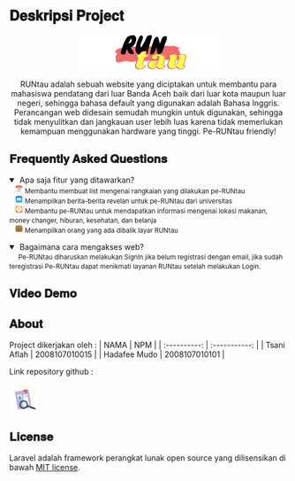 ## <b><big>𝐃𝐞𝐬𝐤𝐫𝐢𝐩𝐬𝐢 𝐏𝐫𝐨𝐣𝐞𝐜𝐭</big></b>
<p align="center"><img width="50%" height="" src="./public/img/Logo.png"/></p>
<p align="center">RUNtau adalah sebuah website yang diciptakan untuk membantu para mahasiswa pendatang dari luar Banda Aceh baik dari luar kota maupun luar negeri, sehingga bahasa default yang digunakan adalah Bahasa Inggris. Perancangan web didesain semudah mungkin untuk digunakan, sehingga tidak menyulitkan dan jangkauan user lebih luas karena tidak memerlukan kemampuan menggunakan hardware yang tinggi. Pe-RUNtau friendly!</p>

<h2>𝐅𝐫𝐞𝐪𝐮𝐞𝐧𝐭𝐥𝐲 𝐀𝐬𝐤𝐞𝐝 𝐐𝐮𝐞𝐬𝐭𝐢𝐨𝐧𝐬</h2>

<details open>

<summary>&nbsp;Apa saja fitur yang ditawarkan?</summary>
<small>
&nbsp;&nbsp;&nbsp;<img width="3%" src="/public/img/rm1.png"> Membantu membuat list mengenai rangkaian yang dilakukan pe-RUNtau </small>
<small><br>
&nbsp;&nbsp;&nbsp;<img width="3%" src="/public/img/rm2.png"> Menampilkan berita-berita revelan untuk pe-RUNtau dari universitas </small></br>
<small>
&nbsp;&nbsp;&nbsp;<img width="3%" src="/public/img/rm3.png"> Membantu pe-RUNtau untuk mendapatkan informasi mengenai lokasi makanan, money changer, hiburan, kesehatan, dan belanja</small></br>

<small>
&nbsp;&nbsp;&nbsp;<img width="3%" src="/public/img/rm4.png"> Menampilkan orang yang ada dibalik layar RUNtau </small>
</details>
<p>

<details open>
<summary>&nbsp;Bagaimana cara mengakses web?</summary>
<small>
&nbsp;&nbsp;&nbsp;&nbsp;&nbsp;Pe-RUNtau diharuskan melakukan SignIn jika belum registrasi dengan email, jika sudah teregistrasi Pe-RUNtau dapat menikmati layanan RUNtau setelah melakukan Login.
</small>
</details>

<h2>𝐕𝐢𝐝𝐞𝐨 𝐃𝐞𝐦𝐨</h2>


## 𝐀𝐛𝐨𝐮𝐭 
Project dikerjakan oleh :
|     NAMA     |      NPM      |
| :----------: | :-----------: |
| Tsani Aflah  | 2008107010015 |
| Hadafee Mudo | 2008107010101 |

Link repository github :
<p href="https://github.com/TsaniAflah/RUNtau" target="_blank"> <img width="10%" src="/public/img/rm5.png"/></a>


## 𝐋𝐢𝐜𝐞𝐧𝐬𝐞

Laravel adalah framework perangkat lunak open source yang dilisensikan di bawah [MIT license](https://opensource.org/licenses/MIT).

